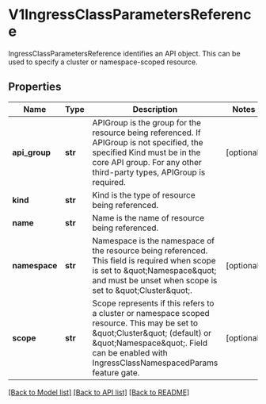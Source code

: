 # V1IngressClassParametersReference

IngressClassParametersReference identifies an API object. This can be used to specify a cluster or namespace-scoped resource.
## Properties
Name | Type | Description | Notes
------------ | ------------- | ------------- | -------------
**api_group** | **str** | APIGroup is the group for the resource being referenced. If APIGroup is not specified, the specified Kind must be in the core API group. For any other third-party types, APIGroup is required. | [optional] 
**kind** | **str** | Kind is the type of resource being referenced. | 
**name** | **str** | Name is the name of resource being referenced. | 
**namespace** | **str** | Namespace is the namespace of the resource being referenced. This field is required when scope is set to \&quot;Namespace\&quot; and must be unset when scope is set to \&quot;Cluster\&quot;. | [optional] 
**scope** | **str** | Scope represents if this refers to a cluster or namespace scoped resource. This may be set to \&quot;Cluster\&quot; (default) or \&quot;Namespace\&quot;. Field can be enabled with IngressClassNamespacedParams feature gate. | [optional] 

[[Back to Model list]](../README.md#documentation-for-models) [[Back to API list]](../README.md#documentation-for-api-endpoints) [[Back to README]](../README.md)


